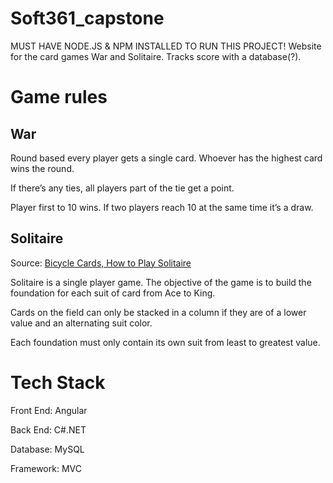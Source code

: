 # Soft361_capstone
  MUST HAVE NODE.JS & NPM INSTALLED TO RUN THIS PROJECT!
  Website for the card games War and Solitaire. Tracks score with a database(?).
  
# Game rules
## War
  Round based every player gets a single card. Whoever has the highest card wins the round.
  
  If there’s any ties, all players part of the tie get a point.
  
  Player first to 10 wins. If two players reach 10 at the same time it’s a draw.
## Solitaire
  Source: [Bicycle Cards, How to Play Solitaire](https://bicyclecards.com/how-to-play/solitaire)
  
  Solitaire is a single player game. The objective of the game is to build the foundation for each suit of card from Ace to King.
  
  Cards on the field can only be stacked in a column if they are of a lower value and an alternating suit color. 
  
  Each foundation must only contain its own suit from least to greatest value.
  
 # Tech Stack
  Front End: Angular
  
  Back End: C#.NET
  
  Database: MySQL
  
  Framework: MVC
